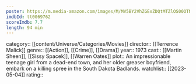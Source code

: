 ```yaml
---
poster: https://m.media-amazon.com/images/M/MV5BY2VhZGExZDQtMTZlOS00OTNmLThjYzktN2VhZDg2ZDA3YzEzXkEyXkFqcGdeQXVyMTUzMDUzNTI3._V1_SX300.jpg
imdbId: tt0069762
scoreImdb: 7.7
length: 94 min
---
```


category:: [[content/Universe/Categories/Movies]]
director:: [[Terrence Malick]]
genre:: [[Action]], [[Crime]], [[Drama]]
year:: 1973
cast:: [[Martin Sheen]], [[Sissy Spacek]], [[Warren Oates]]
plot:: An impressionable teenage girl from a dead-end town, and her older greaser boyfriend, embark on a killing spree in the South Dakota Badlands.
watchlist:: [[2023-05-04]]
rating::


